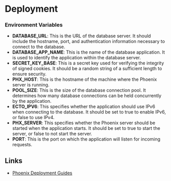 # Deployment

### Environment Variables

- **DATABASE_URL**: This is the URL of the database server. It should include the hostname, port, and authentication
  information necessary to connect to the database.
- **DATABASE_APP_NAME**: This is the name of the database application. It is used to identify the application within the
  database server.
- **SECRET_KEY_BASE**: This is a secret key used for verifying the integrity of signed cookies. It should be a random
  string of a sufficient length to ensure security.
- **PHX_HOST**: This is the hostname of the machine where the Phoenix server is running.
- **POOL_SIZE**: This is the size of the database connection pool. It determines how many database connections can be
  held concurrently by the application.
- **ECTO_IPV6**: This specifies whether the application should use IPv6 when connecting to the database. It should be
  set to true to enable IPv6, or false to use IPv4.
- **PHX_SERVER**: This specifies whether the Phoenix server should be started when the application starts. It should be
  set to true to start the server, or false to not start the server.
- **PORT**: This is the port on which the application will listen for incoming requests.

## Links

- [Phoenix Deployment Guides](https://hexdocs.pm/phoenix/deployment.html)
